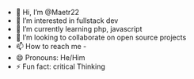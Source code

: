 - 👋 Hi, I’m @Maetr22
- 👀 I’m interested in fullstack dev
- 🌱 I’m currently learning php, javascript
- 💞️ I’m looking to collaborate on open source projects
- 📫 How to reach me -
- 😄 Pronouns: He/Him
- ⚡ Fun fact: critical Thinking

<!---
Maetr22/Maetr22 is a ✨ special ✨ repository because its `README.md` (this file) appears on your GitHub profile.
You can click the Preview link to take a look at your changes.
--->
